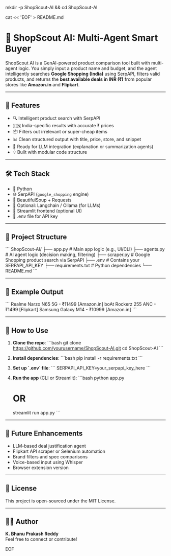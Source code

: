 mkdir -p ShopScout-AI && cd ShopScout-AI

cat << 'EOF' > README.md
# 🛒 ShopScout AI: Multi-Agent Smart Buyer

ShopScout AI is a GenAI-powered product comparison tool built with multi-agent logic. You simply input a product name and budget, and the agent intelligently searches **Google Shopping (India)** using SerpAPI, filters valid products, and returns the **best available deals in INR (₹)** from popular stores like **Amazon.in** and **Flipkart**.

---

## 🚀 Features
- 🔍 Intelligent product search with SerpAPI
- 🇮🇳 India-specific results with accurate ₹ prices
- 📦 Filters out irrelevant or super-cheap items
- 📊 Clean structured output with title, price, store, and snippet
- 🧠 Ready for LLM integration (explanation or summarization agents)
- 💡 Built with modular code structure

---

## 🛠️ Tech Stack
- 🐍 Python
- 🌐 SerpAPI (`google_shopping` engine)
- 🔎 BeautifulSoup + Requests
- 🧪 Optional: Langchain / Ollama (for LLMs)
- 🌱 Streamlit frontend (optional UI)
- 🔐 .env file for API key

---

## 📁 Project Structure

\`\`\`
ShopScout-AI/
├── app.py               # Main app logic (e.g., UI/CLI)
├── agents.py            # AI agent logic (decision making, filtering)
├── scraper.py           # Google Shopping product search via SerpAPI
├── .env                 # Contains your SERPAPI_API_KEY
├── requirements.txt     # Python dependencies
└── README.md
\`\`\`

---

## 🧪 Example Output

\`\`\`
Realme Narzo N65 5G - ₹11499 [Amazon.in]
boAt Rockerz 255 ANC - ₹1499 [Flipkart]
Samsung Galaxy M14 - ₹10999 [Amazon.in]
\`\`\`

---

## 🧾 How to Use

1. **Clone the repo**:
   \`\`\`bash
   git clone https://github.com/yourusername/ShopScout-AI.git
   cd ShopScout-AI
   \`\`\`

2. **Install dependencies**:
   \`\`\`bash
   pip install -r requirements.txt
   \`\`\`

3. **Set up \`.env\` file**:
   \`\`\`
   SERPAPI_API_KEY=your_serpapi_key_here
   \`\`\`

4. **Run the app** (CLI or Streamlit):
   \`\`\`bash
   python app.py
   # OR
   streamlit run app.py
   \`\`\`

---

## 🧠 Future Enhancements
- LLM-based deal justification agent
- Flipkart API scraper or Selenium automation
- Brand filters and spec comparisons
- Voice-based input using Whisper
- Browser extension version

---

## 📜 License
This project is open-sourced under the MIT License.

---

## 👨‍💻 Author
**K. Bhanu Prakash Reddy**  
Feel free to connect or contribute!

EOF

